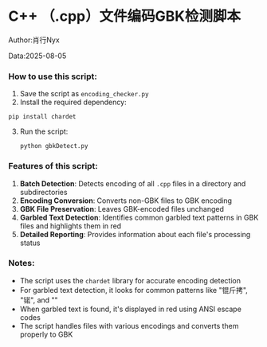 

# C++ （.cpp）文件编码GBK检测脚本

Author:肖行Nyx

Data:2025-08-05

### How to use this script:

1. Save the script as `encoding_checker.py`
2. Install the required dependency:

```
pip install chardet
```

3. Run the script:
   
   `python gbkDetect.py`



### Features of this script:

1. **Batch Detection**: Detects encoding of all `.cpp` files in a directory and subdirectories
2. **Encoding Conversion**: Converts non-GBK files to GBK encoding
3. **GBK File Preservation**: Leaves GBK-encoded files unchanged
4. **Garbled Text Detection**: Identifies common garbled text patterns in GBK files and highlights them in red
5. **Detailed Reporting**: Provides information about each file's processing status

### Notes:

- The script uses the `chardet` library for accurate encoding detection
- For garbled text detection, it looks for common patterns like "锟斤拷", "锘", and ""
- When garbled text is found, it's displayed in red using ANSI escape codes
- The script handles files with various encodings and converts them properly to GBK


